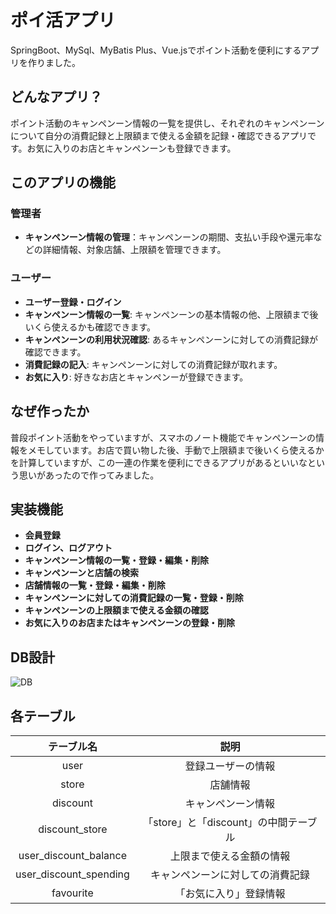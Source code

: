 # ポイ活アプリ

SpringBoot、MySql、MyBatis Plus、Vue.jsでポイント活動を便利にするアプリを作りました。

## どんなアプリ？

ポイント活動のキャンペンーン情報の一覧を提供し、それぞれのキャンペンーンについて自分の消費記録と上限額まで使える金額を記録・確認できるアプリです。お気に入りのお店とキャンペンーンも登録できます。

## このアプリの機能

### 管理者

- **キャンペンーン情報の管理**：キャンペンーンの期間、支払い手段や還元率などの詳細情報、対象店舗、上限額を管理できます。

### ユーザー

- **ユーザー登録・ログイン**
- **キャンペンーン情報の一覧**: キャンペンーンの基本情報の他、上限額まで後いくら使えるかも確認できます。
- **キャンペンーンの利用状況確認**: あるキャンペンーンに対しての消費記録が確認できます。
- **消費記録の記入**: キャンペンーンに対しての消費記録が取れます。
- **お気に入り**: 好きなお店とキャンペンーが登録できます。

## なぜ作ったか

普段ポイント活動をやっていますが、スマホのノート機能でキャンペンーンの情報をメモしています。お店で買い物した後、手動で上限額まで後いくら使えるかを計算していますが、この一連の作業を便利にできるアプリがあるといいなという思いがあったので作ってみました。

## 実装機能

- **会員登録**
- **ログイン、ログアウト**
- **キャンペンーン情報の一覧・登録・編集・削除**
- **キャンペンーンと店舗の検索**
- **店舗情報の一覧・登録・編集・削除**
- **キャンペンーンに対しての消費記録の一覧・登録・削除**
- **キャンペンーンの上限額まで使える金額の確認**
- **お気に入りのお店またはキャンペンーンの登録・削除**

## DB設計
![DB](https://github.com/hk772400287/discount/assets/105110420/ab862bf5-d074-41f6-8dbb-6a7a4d7b8c01)


## 各テーブル
| テーブル名 | 説明 |
| :-------: | :-------: | 
| user |   登録ユーザーの情報 | 
| store | 店舗情報| 
| discount | キャンペンーン情報 | 
| discount_store | 「store」と「discount」の中間テーブル | 
| user_discount_balance | 上限まで使える金額の情報 | 
| user_discount_spending | キャンペンーンに対しての消費記録 | 
| favourite | 「お気に入り」登録情報 | 
